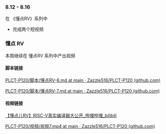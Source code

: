 ### 8.12 - 8.16

在 《懂点RV》系列中

- 完成两个短视频



### 懂点 RV

本周继续在 懂点RV 系列中产出视频



#### 脚本链接

[PLCT-P120/脚本/懂点RV-6.md at main · Zazzle516/PLCT-P120 (github.com)](https://github.com/Zazzle516/PLCT-P120/blob/main/脚本/懂点RV-6.md) 

[PLCT-P120/脚本/懂点RV-7.md at main · Zazzle516/PLCT-P120 (github.com)](https://github.com/Zazzle516/PLCT-P120/blob/main/脚本/懂点RV-7.md) 



#### 视频链接

[【懂点儿RV】RISC-V真实编译器大公开_哔哩哔哩_bilibili](https://www.bilibili.com/video/BV1vBWze9EbS/?spm_id_from=333.999.0.0&vd_source=def395bf81634ebee1a6e15ae3527074) 

[PLCT-P120/视频/视频7.mp4 at main · Zazzle516/PLCT-P120 (github.com)](https://github.com/Zazzle516/PLCT-P120/blob/main/视频/视频7.mp4) 